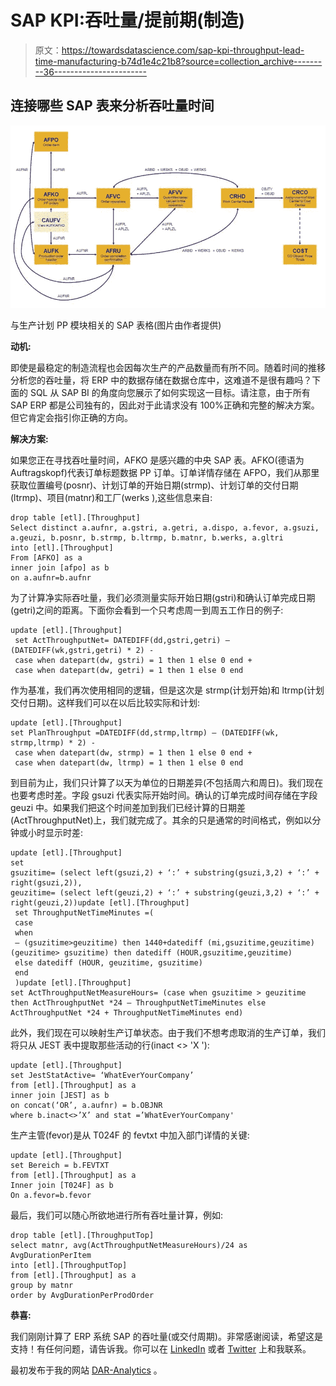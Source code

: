 # SAP KPI:吞吐量/提前期(制造)

> 原文：<https://towardsdatascience.com/sap-kpi-throughput-lead-time-manufacturing-b74d1e4c21b8?source=collection_archive---------36----------------------->

## 连接哪些 SAP 表来分析吞吐量时间

![](img/4cf6be7a47c6cd191213bc255f1e3060.png)

与生产计划 PP 模块相关的 SAP 表格(图片由作者提供)

**动机:**

即使是最稳定的制造流程也会因每次生产的产品数量而有所不同。随着时间的推移分析您的吞吐量，将 ERP 中的数据存储在数据仓库中，这难道不是很有趣吗？下面的 SQL 从 SAP BI 的角度向您展示了如何实现这一目标。请注意，由于所有 SAP ERP 都是公司独有的，因此对于此请求没有 100%正确和完整的解决方案。但它肯定会指引你正确的方向。

**解决方案:**

如果您正在寻找吞吐量时间，AFKO 是感兴趣的中央 SAP 表。AFKO(德语为 Auftragskopf)代表订单标题数据 PP 订单。订单详情存储在 AFPO，我们从那里获取位置编号(posnr)、计划订单的开始日期(strmp)、计划订单的交付日期(ltrmp)、项目(matnr)和工厂(werks ),这些信息来自:

```
drop table [etl].[Throughput] 
Select distinct a.aufnr, a.gstri, a.getri, a.dispo, a.fevor, a.gsuzi, a.geuzi, b.posnr, b.strmp, b.ltrmp, b.matnr, b.werks, a.gltri
into [etl].[Throughput] 
From [AFKO] as a
inner join [afpo] as b
on a.aufnr=b.aufnr
```

为了计算净实际吞吐量，我们必须测量实际开始日期(gstri)和确认订单完成日期(getri)之间的距离。下面你会看到一个只考虑周一到周五工作日的例子:

```
update [etl].[Throughput]
 set ActThroughputNet= DATEDIFF(dd,gstri,getri) — (DATEDIFF(wk,gstri,getri) * 2) -
 case when datepart(dw, gstri) = 1 then 1 else 0 end +
 case when datepart(dw, getri) = 1 then 1 else 0 end
```

作为基准，我们再次使用相同的逻辑，但是这次是 strmp(计划开始)和 ltrmp(计划交付日期)。这样我们可以在以后比较实际和计划:

```
update [etl].[Throughput] 
set PlanThroughput =DATEDIFF(dd,strmp,ltrmp) — (DATEDIFF(wk, strmp,ltrmp) * 2) -
 case when datepart(dw, strmp) = 1 then 1 else 0 end +
 case when datepart(dw, ltrmp) = 1 then 1 else 0 end
```

到目前为止，我们只计算了以天为单位的日期差异(不包括周六和周日)。我们现在也要考虑时差。字段 gsuzi 代表实际开始时间。确认的订单完成时间存储在字段 geuzi 中。如果我们把这个时间差加到我们已经计算的日期差(ActThroughputNet)上，我们就完成了。其余的只是通常的时间格式，例如以分钟或小时显示时差:

```
update [etl].[Throughput]
set 
gsuzitime= (select left(gsuzi,2) + ‘:’ + substring(gsuzi,3,2) + ‘:’ + right(gsuzi,2)), 
geuzitime= (select left(geuzi,2) + ‘:’ + substring(geuzi,3,2) + ‘:’ + right(geuzi,2))update [etl].[Throughput]
 set ThroughputNetTimeMinutes =(
 case
 when
 — (gsuzitime>geuzitime) then 1440+datediff (mi,gsuzitime,geuzitime)
(geuzitime> gsuzitime) then datediff (HOUR,gsuzitime,geuzitime)
 else datediff (HOUR, geuzitime, gsuzitime)
 end
 )update [etl].[Throughput]
set ActThroughputNetMeasureHours= (case when gsuzitime > geuzitime then ActThroughputNet *24 — ThroughputNetTimeMinutes else ActThroughputNet *24 + ThroughputNetTimeMinutes end)
```

此外，我们现在可以映射生产订单状态。由于我们不想考虑取消的生产订单，我们将只从 JEST 表中提取那些活动的行(inact <> 'X '):

```
update [etl].[Throughput]
set JestStatActive= ‘WhatEverYourCompany’
from [etl].[Throughput] as a
inner join [JEST] as b
on concat(‘OR’, a.aufnr) = b.OBJNR
where b.inact<>’X’ and stat =’WhatEverYourCompany'
```

生产主管(fevor)是从 T024F 的 fevtxt 中加入部门详情的关键:

```
update [etl].[Throughput]
set Bereich = b.FEVTXT
from [etl].[Throughput] as a
Inner join [T024F] as b
On a.fevor=b.fevor
```

最后，我们可以随心所欲地进行所有吞吐量计算，例如:

```
drop table [etl].[ThroughputTop]
select matnr, avg(ActThroughputNetMeasureHours)/24 as AvgDurationPerItem
into [etl].[ThroughputTop] 
from [etl].[Throughput] as a
group by matnr
order by AvgDurationPerProdOrder
```

**恭喜:**

我们刚刚计算了 ERP 系统 SAP 的吞吐量(或交付周期)。非常感谢阅读，希望这是支持！有任何问题，请告诉我。你可以在 [LinkedIn](https://de.linkedin.com/in/jesko-rehberg-40653883) 或者 [Twitter](https://twitter.com/DAR_Analytics) 上和我联系。

最初发布于我的网站 [DAR-Analytics](http://dar-analytics.com/) 。